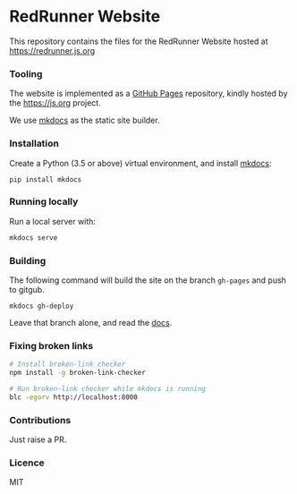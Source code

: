 # RedRunner Website

This repository contains the files for the RedRunner Website hosted at https://redrunner.js.org

### Tooling

The website is implemented as a [GitHub Pages](https://pages.github.com/) repository, kindly hosted by the https://js.org project.

We use [mkdocs](https://www.mkdocs.org/) as the static site builder.

### Installation

Create a Python (3.5 or above) virtual environment, and install [mkdocs](https://www.mkdocs.org/):

```
pip install mkdocs
```

### Running locally

Run a local server with:

```sh
mkdocs serve
```

### Building

The following command will build the site on the branch `gh-pages` and push to gitgub.

```
mkdocs gh-deploy
```

Leave that branch alone, and read the [docs](https://www.mkdocs.org/user-guide/deploying-your-docs/).

### Fixing broken links

```sh
# Install broken-link checker
npm install -g broken-link-checker

# Run broken-link checker while mkdocs is running
blc -egorv http://localhost:8000
```

### Contributions

Just raise a PR. 

### Licence

MIT

